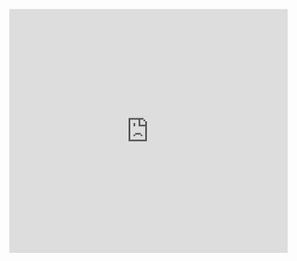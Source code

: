 <iframe src="https://www.linkedin.com/embed/feed/update/urn:li:ugcPost:6653707706249121792" height="441" width="504" frameborder="0" allowfullscreen="" title="Embedded post"></iframe>